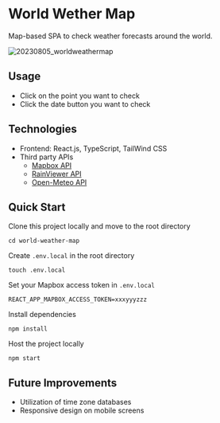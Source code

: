 # World Wether Map

Map-based SPA to check weather forecasts around the world.

![20230805_worldweathermap](https://github.com/yutakusuno/world-weather-map/assets/56626111/87a161c8-551f-417f-958b-cccb79134201)

## Usage

- Click on the point you want to check
- Click the date button you want to check

## Technologies

- Frontend: React.js, TypeScript, TailWind CSS
- Third party APIs
  - [Mapbox API](https://www.mapbox.com/)
  - [RainViewer API](https://www.rainviewer.com/)
  - [Open-Meteo API](https://open-meteo.com/)

## Quick Start

Clone this project locally and move to the root directory

```
cd world-weather-map
```

Create `.env.local` in the root directory

```
touch .env.local
```

Set your Mapbox access token in `.env.local`

```.env.local
REACT_APP_MAPBOX_ACCESS_TOKEN=xxxyyyzzz
```

Install dependencies

```
npm install
```

Host the project locally

```
npm start
```

## Future Improvements

- Utilization of time zone databases
- Responsive design on mobile screens
